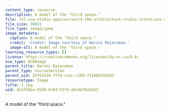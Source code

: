 ```yaml
---
content_type: resource
description: A model of the "third space."
file: /ol-ocw-studio-app/courses/4-104-architecture-studio-intentions-spring-2005/4c5fb8ba82d96c0451fda8c6b76a42d3_1.jpg
file_size: 36031
file_type: image/jpeg
image_metadata:
  caption: A model of the "third space."
  credit: 'Credit: Image courtesy of Harini Rajaraman.'
  image-alt: A model of the "third space."
learning_resource_types: []
license: https://creativecommons.org/licenses/by-nc-sa/4.0/
ocw_type: OCWImage
parent_title: Harini Rajaraman
parent_type: CourseSection
parent_uid: 25791529-f77d-ccec-c269-721085d3d3d3
resourcetype: Image
title: 1.jpg
uid: 4c5fb8ba-82d9-6c04-51fd-a8c6b76a42d3
---
```

A model of the "third space."